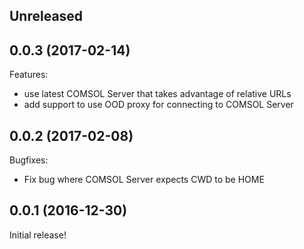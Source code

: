 ## Unreleased

## 0.0.3 (2017-02-14)

Features:

  - use latest COMSOL Server that takes advantage of relative URLs
  - add support to use OOD proxy for connecting to COMSOL Server

## 0.0.2 (2017-02-08)

Bugfixes:

  - Fix bug where COMSOL Server expects CWD to be HOME

## 0.0.1 (2016-12-30)

Initial release!
